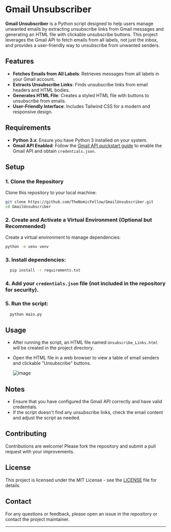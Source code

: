 # Gmail Unsubscriber

**Gmail Unsubscriber** is a Python script designed to help users manage unwanted emails by extracting unsubscribe links from Gmail messages and generating an HTML file with clickable unsubscribe buttons. This project leverages the Gmail API to fetch emails from all labels, not just the inbox, and provides a user-friendly way to unsubscribe from unwanted senders.

## Features

- **Fetches Emails from All Labels**: Retrieves messages from all labels in your Gmail account.
- **Extracts Unsubscribe Links**: Finds unsubscribe links from email headers and HTML bodies.
- **Generates HTML File**: Creates a styled HTML file with buttons to unsubscribe from emails.
- **User-Friendly Interface**: Includes Tailwind CSS for a modern and responsive design.

## Requirements

- **Python 3.x**: Ensure you have Python 3 installed on your system.
- **Gmail API Enabled**: Follow the [Gmail API quickstart guide](https://developers.google.com/gmail/api/quickstart/python) to enable the Gmail API and obtain `credentials.json`.

## Setup

### 1. Clone the Repository

Clone this repository to your local machine:

```bash
git clone https://github.com/TheNomicFellow/GmailUnsubscriber.git
cd GmailUnsubscriber
```
### 2. Create and Activate a Virtual Environment (Optional but Recommended)

Create a virtual environment to manage dependencies:

```bash
python -m venv venv
```
### 3. Install dependencies:
  ```bash
    pip install -r requirements.txt
  ```
 
### 4. Add your `credentials.json` file (not included in the repository for security).
 
### 5. Run the script:
  ```bash
    python main.py
  ```
 
 ## Usage
 
 - After running the script, an HTML file named `Unsubscribe_Links.html` will be created in the project directory.
 - Open the HTML file in a web browser to view a table of email senders and clickable "Unsubscribe" buttons.

   ![image](https://github.com/user-attachments/assets/08082a1c-e41d-40b5-89ae-ca557eb20680)

 
 ## Notes
 
 - Ensure that you have configured the Gmail API correctly and have valid credentials.
 - If the script doesn't find any unsubscribe links, check the email content and adjust the script as needed.
 
 ## Contributing
 
 Contributions are welcome! Please fork the repository and submit a pull request with your improvements.
 
 ## License
 
 This project is licensed under the MIT License - see the [LICENSE](LICENSE) file for details.
 
 ## Contact
 
 For any questions or feedback, please open an issue in the repository or contact the project maintainer.
 
 ---
